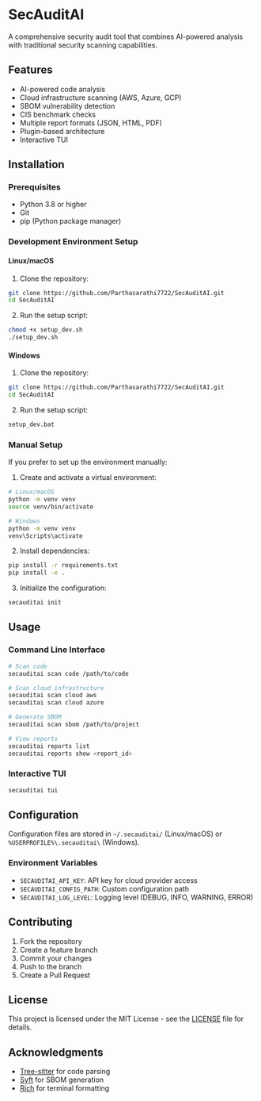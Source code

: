 # SecAuditAI

A comprehensive security audit tool that combines AI-powered analysis with traditional security scanning capabilities.

## Features

- AI-powered code analysis
- Cloud infrastructure scanning (AWS, Azure, GCP)
- SBOM vulnerability detection
- CIS benchmark checks
- Multiple report formats (JSON, HTML, PDF)
- Plugin-based architecture
- Interactive TUI

## Installation

### Prerequisites

- Python 3.8 or higher
- Git
- pip (Python package manager)

### Development Environment Setup

#### Linux/macOS

1. Clone the repository:
```bash
git clone https://github.com/Parthasarathi7722/SecAuditAI.git
cd SecAuditAI
```

2. Run the setup script:
```bash
chmod +x setup_dev.sh
./setup_dev.sh
```

#### Windows

1. Clone the repository:
```bash
git clone https://github.com/Parthasarathi7722/SecAuditAI.git
cd SecAuditAI
```

2. Run the setup script:
```bash
setup_dev.bat
```

### Manual Setup

If you prefer to set up the environment manually:

1. Create and activate a virtual environment:
```bash
# Linux/macOS
python -m venv venv
source venv/bin/activate

# Windows
python -m venv venv
venv\Scripts\activate
```

2. Install dependencies:
```bash
pip install -r requirements.txt
pip install -e .
```

3. Initialize the configuration:
```bash
secauditai init
```

## Usage

### Command Line Interface

```bash
# Scan code
secauditai scan code /path/to/code

# Scan cloud infrastructure
secauditai scan cloud aws
secauditai scan cloud azure

# Generate SBOM
secauditai scan sbom /path/to/project

# View reports
secauditai reports list
secauditai reports show <report_id>
```

### Interactive TUI

```bash
secauditai tui
```

## Configuration

Configuration files are stored in `~/.secauditai/` (Linux/macOS) or `%USERPROFILE%\.secauditai\` (Windows).

### Environment Variables

- `SECAUDITAI_API_KEY`: API key for cloud provider access
- `SECAUDITAI_CONFIG_PATH`: Custom configuration path
- `SECAUDITAI_LOG_LEVEL`: Logging level (DEBUG, INFO, WARNING, ERROR)

## Contributing

1. Fork the repository
2. Create a feature branch
3. Commit your changes
4. Push to the branch
5. Create a Pull Request

## License

This project is licensed under the MIT License - see the [LICENSE](LICENSE) file for details.

## Acknowledgments

- [Tree-sitter](https://tree-sitter.github.io/tree-sitter/) for code parsing
- [Syft](https://github.com/anchore/syft) for SBOM generation
- [Rich](https://github.com/Textualize/rich) for terminal formatting
